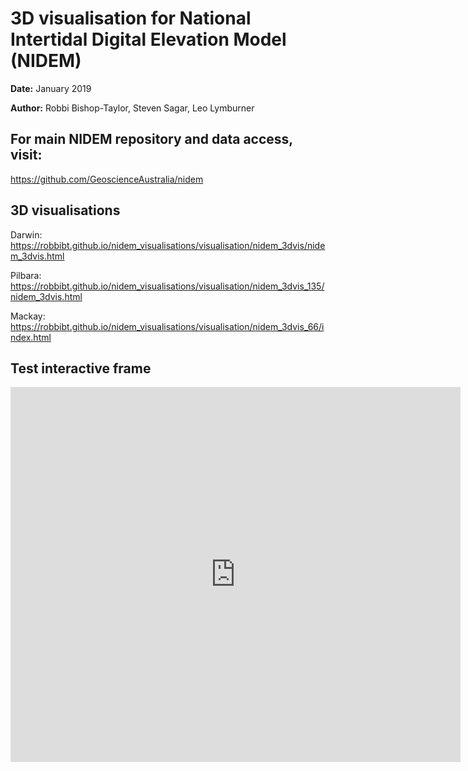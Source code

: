 # 3D visualisation for National Intertidal Digital Elevation Model (NIDEM)

**Date:** January 2019

**Author:** Robbi Bishop-Taylor, Steven Sagar, Leo Lymburner

## For main NIDEM repository and data access, visit:

https://github.com/GeoscienceAustralia/nidem

## 3D visualisations

Darwin: https://robbibt.github.io/nidem_visualisations/visualisation/nidem_3dvis/nidem_3dvis.html

Pilbara: https://robbibt.github.io/nidem_visualisations/visualisation/nidem_3dvis_135/nidem_3dvis.html

Mackay: https://robbibt.github.io/nidem_visualisations/visualisation/nidem_3dvis_66/index.html

## Test interactive frame

<iframe style="width: 720px; height: 600px; border: none;" src="https://nationalmap.gov.au/#share=s-gd7llPmJYATF7Lqa1GJnUS50lGI" allowFullScreen mozAllowFullScreen webkitAllowFullScreen></iframe>
